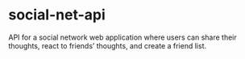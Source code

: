 # social-net-api
API for a social network web application where users can share their thoughts, react to friends’ thoughts, and create a friend list.
